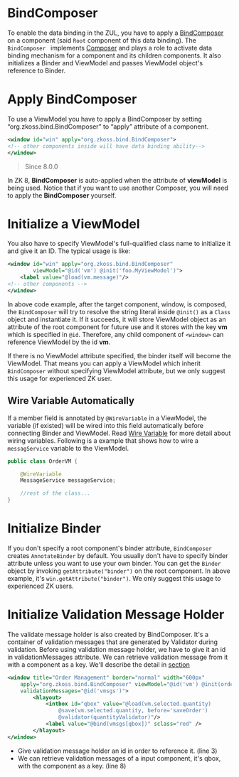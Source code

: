 # BindComposer
To enable the data binding in the ZUL, you have to apply a [BindComposer](http://www.zkoss.org/javadoc/latest/zk/org/zkoss/bind/BindComposer.html) on a component (said `Root` component of this data binding). The `BindComposer ` implements [Composer](http://www.zkoss.org/javadoc/latest/zk/org/zkoss/zk/ui/util/Composer.html) and plays a role to activate data binding mechanism for a component and its children components. It also initializes a Binder and ViewModel and passes ViewModel object's reference to Binder.

Apply BindComposer
==================
To use a ViewModel you have to apply a BindComposer by setting “org.zkoss.bind.BindComposer” to “apply” attribute of a component.
```xml
<window id="win" apply="org.zkoss.bind.BindComposer">
<!-- other components inside will have data binding ability-->
</window>
```

> Since 8.0.0

In ZK 8, **BindComposer** is auto-applied when the attribute of **viewModel** is being used. Notice that if you want to use another Composer, you will need to apply the **BindComposer** yourself.

Initialize a ViewModel
======================
You also have to specify ViewModel's full-qualified class name to initialize it and give it an ID. The typical usage is like:
```xml
<window id="win" apply="org.zkoss.bind.BindComposer"
        viewModel="@id('vm') @init('foo.MyViewModel')">
    <label value="@load(vm.message)"/>
<!-- other components -->
</window>
```
In above code example, after the target component, window, is composed, the ` BindComposer ` will try to resolve the string literal inside `@init()` as a `Class` object and instantiate it. If it succeeds, it
will store ViewModel object as an attribute of the root component for future use and it stores with the key **vm** which is specified in `@id`. Therefore, any child component of `<window>` can reference ViewModel by the id **vm**.

If there is no ViewModel attribute specified, the binder itself will become the ViewModel. That means you can apply a ViewModel which inherit ` BindComposer ` without specifying ViewModel attribute, but we only suggest this usage for experienced ZK user.

Wire Variable Automatically
---------------------------
If a member field is annotated by `@WireVariable` in a ViewModel, the variable (if existed) will be wired into this field automatically before connecting Binder and ViewModel. Read [Wire Variable]({{site.baseurl}}/zk_dev_ref/mvc/controller/wire_variables) for more detail
about wiring variables. Following is a example that shows how to wire a `messagService` variable to the ViewModel.
```java
public class OrderVM {

    @WireVariable
    MessageService messageService;

    //rest of the class...
}
```

Initialize Binder
=================
If you don't specify a root component's binder attribute, ` BindComposer ` creates ` AnnotateBinder ` by default. You usually don't have to specify binder attribute unless you want to use your own binder. You can get the ` Binder ` object by invoking `getAttribute("binder")` on the root component. In above example, it's ` win.getAttribute("binder") `. We only suggest this usage to experienced ZK users.

Initialize Validation Message Holder
====================================
The validate message holder is also created by BindComposer. It's a container of validation messages that are generated by Validator during validation. Before using validation message holder, we have to give it an id in validationMessages attribute. We can retrieve validation message from it with a component as a key. We'll describe the detail in [section](./validator.html)

```xml
<window title="Order Management" border="normal" width="600px"
    apply="org.zkoss.bind.BindComposer" viewModel="@id('vm') @init(orderVm)"
    validationMessages="@id('vmsgs')">
        <hlayout>
            <intbox id="qbox" value="@load(vm.selected.quantity)
                @save(vm.selected.quantity, before='saveOrder')
                @validator(quantityValidator)"/>
            <label value="@bind(vmsgs[qbox])" sclass="red" />
        </hlayout>
</window>
```

* Give validation message holder an id in order to reference it. (line 3)
* We can retrieve validation messages of a input component, it's qbox, with the component as a key. (line 8)
